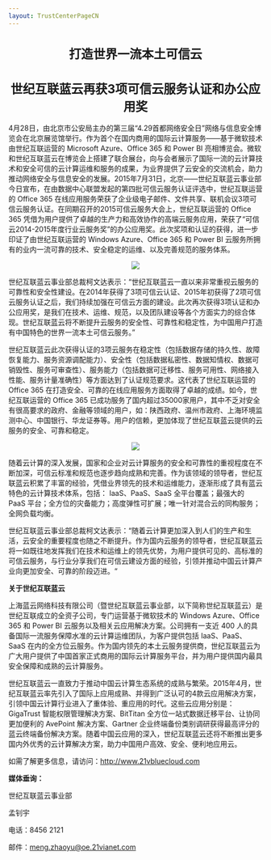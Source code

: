 ```yaml
---
layout: TrustCenterPageCN
---
```

<div class="row-fluid">
   <div class="span">
      <div>
         <div class="row-fluid grid-container mscom-grid-container subpageBody noBottomBorder" data-view4="2" data-view3="2" data-view2="2" data-view1="1" data-cols="2">
             <h1 style="font-size:24px; text-align:center;"><strong>打造世界一流本土可信云</strong></h1>
             <h1 style="font-size:24px; text-align:center;"><strong>世纪互联蓝云再获3项可信云服务认证和办公应用奖</strong></h1>
             <p>4月28日，由北京市公安局主办的第三届“4.29首都网络安全日”网络与信息安全博览会在北京展览馆举行。作为首个在国内商用的国际云计算服务——基于微软技术由世纪互联运营的 Microsoft Azure、Office 365 和 Power BI 亮相博览会。微软和世纪互联蓝云在博览会上搭建了联合展台，向与会者展示了国际一流的云计算技术和安全可信的云计算运维和服务的成果，为业界提供了云安全的交流机会，助力推动网络安全与信息安全的发展。2015年7月31日，北京——世纪互联蓝云事业部今日宣布，在由数据中心联盟发起的第四批可信云服务认证评选中，世纪互联运营的 Office 365 在线应用服务荣获了企业级电子邮件、文件共享、联机会议3项可信云服务认证。在同期召开的2015可信云服务大会上，世纪互联运营的 Office 365 凭借为用户提供了卓越的生产力和高效协作的高端云服务应用，荣获了“可信云2014-2015年度行业云服务奖”的办公应用奖。此次奖项和认证的获得，进一步印证了由世纪互联运营的 Windows Azure、Office 365 和 Power BI 云服务所拥有的业内一流可靠的技术、安全稳定的运维、以及完善规范的服务体系。 </p>
             <p style="text-align:center;"><img src="../Images/Trusted-Cloud-Meeting.jpg"/></p>
             <p>世纪互联蓝云事业部总裁柯文达表示：“世纪互联蓝云一直以来非常重视云服务的可靠性和安全性建设。在2014年获得了3项可信云认证、2015年初获得了2项可信云服务认证之后，我们持续加强在可信云方面的建设。此次再次获得3项认证和办公应用奖，是我们在技术、运维、规范，以及团队建设等各个方面实力的综合体现。世纪互联蓝云将不断提升云服务的安全性、可靠性和稳定性，为中国用户打造有中国特色的世界一流本土可信云服务。”</p>
             <p>世纪互联蓝云此次获得认证的3项云服务在稳定性（包括数据存储的持久性、故障恢复能力、服务资源调配能力）、安全性（包括数据私密性、数据知情权、数据可销毁性、服务可审查性）、服务能力（包括数据可迁移性、服务可用性、网络接入性能、服务计量准确性）等方面达到了认证规范要求。这代表了世纪互联运营的 Office 365 在打造安全、可靠的在线应用服务方面取得了卓越的成绩。如今，世纪互联运营的 Office 365 已成功服务了国内超过35000家用户，其中不乏对安全有很高要求的政府、金融等领域的用户，如：陕西政府、温州市政府、上海环境监测中心、中国银行、华龙证券等。用户的信赖，更加体现了世纪互联蓝云提供的云服务的安全、可靠和稳定。 </p>
             <p style="text-align:center;"><img src="../Images/Office-Prize.jpg"/></p>
             <p>随着云计算的深入发展，国家和企业对云计算服务的安全和可靠性的重视程度在不断加深，可信云标准和规范也逐步趋向成熟和完善。作为该领域的领导者，世纪互联蓝云积累了丰富的经验，凭借业界领先的技术和运维能力，逐渐形成了具有蓝云特色的云计算技术体系，包括： IaaS、PaaS、SaaS 全平台覆盖；最强大的 PaaS 平台；全方位的灾备能力；高度弹性可扩展；唯一针对混合云的同构服务；全网负载均衡。</p>
             <p>世纪互联蓝云事业部总裁柯文达表示：“随着云计算更加深入到人们的生产和生活，云安全的重要程度也随之不断提升。作为国内云服务的领导者，世纪互联蓝云将一如既往地发挥我们在技术和运维上的领先优势，为用户提供可见的、高标准的可信云服务，与行业分享我们在可信云建设方面的经验，引领并推动中国云计算产业向更加安全、可靠的阶段迈进。“</p>
             <p><strong>关于世纪互联蓝云</strong></p>
             <p>上海蓝云网络科技有限公司（暨世纪互联蓝云事业部，以下简称世纪互联蓝云）是世纪互联成立的全资子公司，专门运营基于微软技术的 Windows Azure、Office 365 和 Power BI 云服务以及相关云应用解决方案。公司拥有一支近 400 人的具备国际一流服务保障水准的云计算运维团队，为客户提供包括 IaaS、PaaS、SaaS 在内的全方位云服务。作为国内领先的本土云服务提供商，世纪互联蓝云为广大用户提供了中国首家正式商用的国际云计算服务平台，并为用户提供国内最具安全保障和成熟的云计算服务。</p>
             <p>世纪互联蓝云一直致力于推动中国云计算生态系统的成熟与繁荣。2015年4月，世纪互联蓝云率先引入了国际上应用成熟、并得到广泛认可的4款云应用解决方案，引领中国云计算行业进入了重体验、重应用的时代。这些云应用分别是：GigaTrust 智能权限管理解决方案、BitTitan 全方位一站式数据迁移平台、让协同更加便利的 AvePoint 解决方案、Gartner 企业终端备份类别调研获得最高评分的蓝云终端备份解决方案。随着中国云应用的深入，世纪互联蓝云还将不断推出更多国内外优秀的云计算解决方案，助力中国用户高效、安全、便利地应用云。</p>
             <p>如需了解更多信息，请访问：<a target="_self" class="mscom-link" href="http://www.21vbluecloud.com">http://www.21vbluecloud.com </a></p>
             <p><strong>媒体垂询：</strong> </p>
             <p>世纪互联蓝云事业部 </p>
             <p>孟钊宇 </p>
             <p>电话：8456 2121 </p>
             <p>邮件：<a target="_self" class="mscom-link" href="mailto:meng.zhaoyu@oe.21vianet.com">meng.zhaoyu@oe.21vianet.com</a></p>
         </div>
      </div>
   </div>
</div>
<div class="row-fluid" data-view4="1" data-view3="1" data-view2="1" data-view1="1" data-cols="1">
   <div class="span bp0-col-1-1 bp1-col-1-1 bp2-col-1-1 bp3-col-1-1"></div>
</div>
